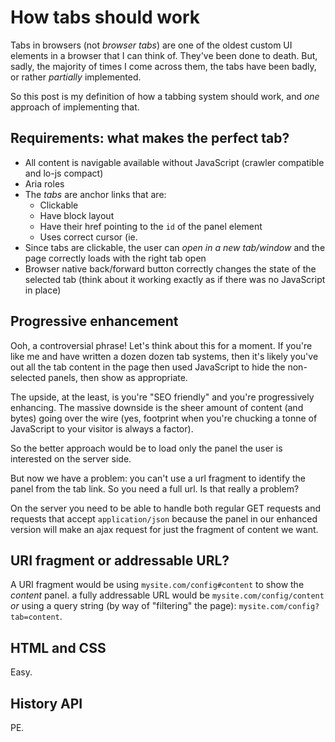 # How tabs should work

Tabs in browsers (not *browser tabs*) are one of the oldest custom UI elements in a browser that I can think of. They've been done to death. But, sadly, the majority of times I come across them, the tabs have been badly, or rather *partially* implemented.

So this post is my definition of how a tabbing system should work, and *one* approach of implementing that.

## Requirements: what makes the perfect tab?

- All content is navigable available without JavaScript (crawler compatible and lo-js compact)
- Aria roles
- The *tabs* are anchor links that are:
  - Clickable
  - Have block layout
  - Have their href pointing to the `id` of the panel element
  - Uses correct cursor (ie.
- Since tabs are clickable, the user can *open in a new tab/window* and the page correctly loads with the right tab open
- Browser native back/forward button correctly changes the state of the selected tab (think about it working exactly as if there was no JavaScript in place)

## Progressive enhancement

Ooh, a controversial phrase! Let's think about this for a moment. If you're like me and have written a dozen dozen tab systems, then it's likely you've out all the tab content in the page then used JavaScript to hide the non-selected panels, then show as appropriate.

The upside, at the least, is you're "SEO friendly" and you're progressively enhancing. The massive downside is the sheer amount of content (and bytes) going over the wire (yes, footprint when you're chucking a tonne of JavaScript to your visitor is always a factor).

So the better approach would be to load only the panel the user is interested on the server side.

But now we have a problem: you can't use a url fragment to identify the panel from the tab link. So you need a full url. Is that really a problem?

On the server you need to be able to handle both regular GET requests and requests that accept `application/json` because the panel in our enhanced version will make an ajax request for just the fragment of content we want.

## URI fragment or addressable URL?

A URI fragment would be using `mysite.com/config#content` to show the *content* panel. a fully addressable URL would be `mysite.com/config/content` *or* using a query string (by way of "filtering" the page): `mysite.com/config?tab=content`.





## HTML and CSS

Easy.

## History API

PE.



